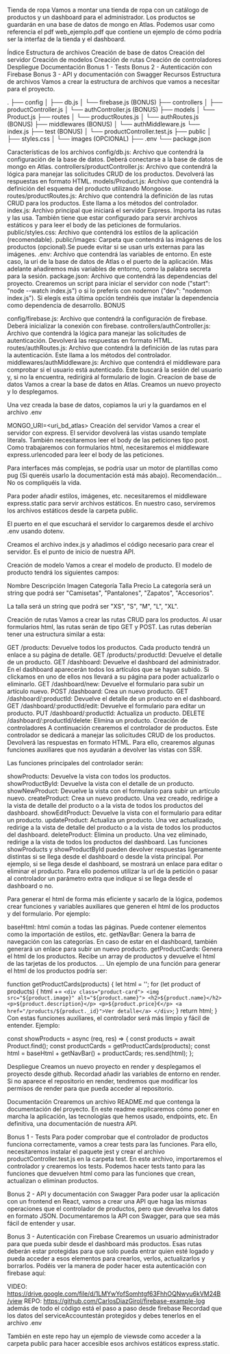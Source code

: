 Tienda de ropa
Vamos a montar una tienda de ropa con un catálogo de productos y un dashboard para el administrador. Los productos se guardarán en una base de datos de mongo en Atlas. Podemos usar como referencia el pdf web_ejemplo.pdf que contiene un ejemplo de cómo podría ser la interfaz de la tienda y el dashboard.

Índice
Estructura de archivos
Creación de base de datos
Creación del servidor
Creación de modelos
Creación de rutas
Creación de controladores
Despliegue
Documentación
Bonus 1 - Tests
Bonus 2 - Autenticación con Firebase
Bonus 3 - API y documentación con Swagger
Recursos
Estructura de archivos
Vamos a crear la estructura de archivos que vamos a necesitar para el proyecto.

.
├── config
│   ├── db.js
│   └── firebase.js (BONUS)
├── controllers
│   ├── productController.js
│   └── authController.js (BONUS)
├── models
│   └── Product.js
├── routes
│   └── productRoutes.js
│   └── authRoutes.js (BONUS)
├── middlewares (BONUS)
│   └── authMiddleware.js
└── index.js
├── test (BONUS)
│   └── productController.test.js
├── public
│   ├── styles.css
│   └── images (OPCIONAL)
├── .env
└── package.json

Características de los archivos
config/db.js: Archivo que contendrá la configuración de la base de datos. Deberá conectarse a la base de datos de mongo en Atlas.
controllers/productController.js: Archivo que contendrá la lógica para manejar las solicitudes CRUD de los productos. Devolverá las respuestas en formato HTML.
models/Product.js: Archivo que contendrá la definición del esquema del producto utilizando Mongoose.
routes/productRoutes.js: Archivo que contendrá la definición de las rutas CRUD para los productos. Este llama a los métodos del controlador.
index.js: Archivo principal que iniciará el servidor Express. Importa las rutas y las usa. También tiene que estar configurado para servir archivos estáticos y para leer el body de las peticiones de formularios.
public/styles.css: Archivo que contendrá los estilos de la aplicación (recomendable).
public/images: Carpeta que contendrá las imágenes de los productos (opcional).Se puede evitar si se usan urls externas para las imágenes.
.env: Archivo que contendrá las variables de entorno. En este caso, la uri de la base de datos de Atlas o el puerto de la aplicación. Más adelante añadiremos más variables de entorno, como la palabra secreta para la sesión.
package.json: Archivo que contendrá las dependencias del proyecto. Crearemos un script para iniciar el servidor con node ("start": "node --watch index.js") o si lo preferís con nodemon ("dev": "nodemon index.js"). Si elegís esta última opción tendréis que instalar la dependencia como dependencia de desarrollo.
BONUS

config/firebase.js: Archivo que contendrá la configuración de firebase. Deberá inicializar la conexión con firebase.
controllers/authController.js: Archivo que contendrá la lógica para manejar las solicitudes de autenticación. Devolverá las respuestas en formato HTML.
routes/authRoutes.js: Archivo que contendrá la definición de las rutas para la autenticación. Este llama a los métodos del controlador.
middlewares/authMiddleware.js: Archivo que contendrá el middleware para comprobar si el usuario está autenticado. Este buscará la sesión del usuario y, si no la encuentra, redirigirá al formulario de login.
Creacíon de base de datos
Vamos a crear la base de datos en Atlas. Creamos un nuevo proyecto y lo desplegamos.

Una vez creada la base de datos, copiamos la uri y la guardamos en el archivo .env

MONGO_URI=<uri_bd_atlas>
Creación del servidor
Vamos a crear el servidor con express. El servidor devolverá las vistas usando template literals. También necesitaremos leer el body de las peticiones tipo post. Como trabajaremos con formularios html, necesitaremos el middleware express.urlencoded para leer el body de las peticiones.

Para interfaces más complejas, se podría usar un motor de plantillas como pug (Si queréis usarlo la documentación está más abajo). Recomendación... No os compliquéis la vida.

Para poder añadir estilos, imágenes, etc. necesitaremos el middleware express.static para servir archivos estáticos. En nuestro caso, serviremos los archivos estáticos desde la carpeta public.

El puerto en el que escuchará el servidor lo cargaremos desde el archivo .env usando dotenv.

Creamos el archivo index.js y añadimos el código necesario para crear el servidor. Es el punto de inicio de nuestra API.

Creación de modelo
Vamos a crear el modelo de producto. El modelo de producto tendrá los siguientes campos:

Nombre
Descripción
Imagen
Categoría
Talla
Precio
La categoría será un string que podrá ser "Camisetas", "Pantalones", "Zapatos", "Accesorios".

La talla será un string que podrá ser "XS", "S", "M", "L", "XL".

Creación de rutas
Vamos a crear las rutas CRUD para los productos. Al usar formularios html, las rutas serán de tipo GET y POST. Las rutas deberían tener una estructura similar a esta:

GET /products: Devuelve todos los productos. Cada producto tendrá un enlace a su página de detalle.
GET /products/:productId: Devuelve el detalle de un producto.
GET /dashboard: Devuelve el dashboard del administrador. En el dashboard aparecerán todos los artículos que se hayan subido. Si clickamos en uno de ellos nos llevará a su página para poder actualizarlo o eliminarlo.
GET /dashboard/new: Devuelve el formulario para subir un artículo nuevo.
POST /dashboard: Crea un nuevo producto.
GET /dashboard/:productId: Devuelve el detalle de un producto en el dashboard.
GET /dashboard/:productId/edit: Devuelve el formulario para editar un producto.
PUT /dashboard/:productId: Actualiza un producto.
DELETE /dashboard/:productId/delete: Elimina un producto.
Creación de controladores
A continuación crearemos el controlador de productos. Este controlador se dedicará a manejar las solicitudes CRUD de los productos. Devolverá las respuestas en formato HTML. Para ello, crearemos algunas funciones auxiliares que nos ayudarán a devolver las vistas con SSR.

Las funciones principales del controlador serán:

showProducts: Devuelve la vista con todos los productos.
showProductById: Devuelve la vista con el detalle de un producto.
showNewProduct: Devuelve la vista con el formulario para subir un artículo nuevo.
createProduct: Crea un nuevo producto. Una vez creado, redirige a la vista de detalle del producto o a la vista de todos los productos del dashboard.
showEditProduct: Devuelve la vista con el formulario para editar un producto.
updateProduct: Actualiza un producto. Una vez actualizado, redirige a la vista de detalle del producto o a la vista de todos los productos del dashboard.
deleteProduct: Elimina un producto. Una vez eliminado, redirige a la vista de todos los productos del dashboard.
Las funciones showProducts y showProductById pueden devolver respuestas ligeramente distintas si se llega desde el dashboard o desde la vista principal. Por ejemplo, si se llega desde el dashboard, se mostrará un enlace para editar o eliminar el producto. Para ello podemos utilizar la url de la petición o pasar al controlador un parámetro extra que indique si se llega desde el dashboard o no.

Para generar el html de forma más eficiente y sacarlo de la lógica, podemos crear funciones y variables auxiliares que generen el html de los productos y del formulario. Por ejemplo:

baseHtml: html común a todas las páginas. Puede contener elementos como la importación de estilos, etc.
getNavBar: Genera la barra de navegación con las categorías. En caso de estar en el dashboard, también generará un enlace para subir un nuevo producto.
getProductCards: Genera el html de los productos. Recibe un array de productos y devuelve el html de las tarjetas de los productos.
...
Un ejemplo de una función para generar el html de los productos podría ser:

function getProductCards(products) {
  let html = '';
  for (let product of products) {
    html += `
      <div class="product-card">
        <img src="${product.image}" alt="${product.name}">
        <h2>${product.name}</h2>
        <p>${product.description}</p>
        <p>${product.price}€</p>
        <a href="/products/${product._id}">Ver detalle</a>
      </div>
    `;
  }
  return html;
}
Con estas funciones auxiliares, el controlador será más limpio y fácil de entender. Ejemplo:

const showProducts = async (req, res) => {
  const products = await Product.find();
  const productCards = getProductCards(products);
  const html = baseHtml + getNavBar() + productCards;
  res.send(html);
};
    
Despliegue
Creamos un nuevo proyecto en render y desplegamos el proyecto desde github. Recordad añadir las variables de entorno en render. Si no aparece el repositorio en render, tendremos que modificar los permisos de render para que pueda acceder al repositorio.

Documentación
Crearemos un archivo README.md que contenga la documentación del proyecto. En este readme explicaremos cómo poner en marcha la aplicación, las tecnologías que hemos usado, endpoints, etc. En definitiva, una documentación de nuestra API.

Bonus 1 - Tests
Para poder comprobar que el controlador de productos funciona correctamente, vamos a crear tests para las funciones. Para ello, necesitaremos instalar el paquete jest y crear el archivo productController.test.js en la carpeta test. En este archivo, importaremos el controlador y crearemos los tests. Podemos hacer tests tanto para las funciones que devuelven html como para las funciones que crean, actualizan o eliminan productos.

Bonus 2 - API y documentación con Swagger
Para poder usar la aplicación con un frontend en React, vamos a crear una API que haga las mismas operaciones que el controlador de productos, pero que devuelva los datos en formato JSON. Documentaremos la API con Swagger, para que sea más fácil de entender y usar.

Bonus 3 - Autenticación con Firebase
Crearemos un usuario administrador para que pueda subir desde el dashboard más productos. Esas rutas deberán estar protegidas para que solo pueda entrar quien esté logado y pueda acceder a esos elementos para crearlos, verlos, actualizarlos y borrarlos. Podéis ver la manera de poder hacer esta autenticación con firebase aquí:

VIDEO: https://drive.google.com/file/d/1LMYwYofSomhtgf63FhhOQNwyu6kVM24B/view
REPO: https://github.com/CarlosDiazGirol/firebase-example-log además de todo el código está el paso a paso desde firebase
Recordad que los datos del serviceAccountestán protegidos y debes tenerlos en el archivo .env

También en este repo hay un ejemplo de viewsde como acceder a la carpeta public para hacer accesible esos archivos estáticos express.static.